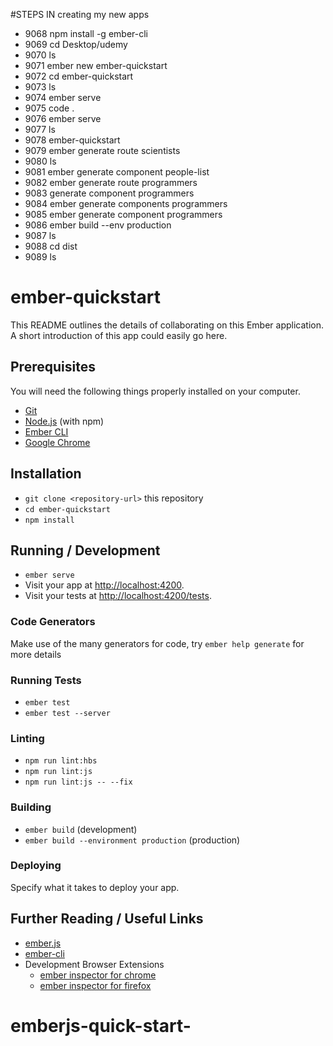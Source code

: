 #STEPS IN creating my new apps 

* 9068  npm install -g ember-cli
* 9069  cd Desktop/udemy
* 9070  ls
* 9071  ember new ember-quickstart
* 9072  cd ember-quickstart
* 9073  ls
* 9074  ember serve
* 9075  code . 
* 9076  ember serve
* 9077  ls
* 9078  ember-quickstart 
* 9079  ember generate route scientists
* 9080  ls
* 9081  ember generate component people-list
* 9082  ember generate route programmers
* 9083  generate component programmers
* 9084  ember generate components programmers 
* 9085  ember generate component programmers 
* 9086  ember build --env production
* 9087  ls
* 9088  cd dist
* 9089  ls


# ember-quickstart

This README outlines the details of collaborating on this Ember application.
A short introduction of this app could easily go here.

## Prerequisites

You will need the following things properly installed on your computer.

* [Git](https://git-scm.com/)
* [Node.js](https://nodejs.org/) (with npm)
* [Ember CLI](https://ember-cli.com/)
* [Google Chrome](https://google.com/chrome/)

## Installation

* `git clone <repository-url>` this repository
* `cd ember-quickstart`
* `npm install`

## Running / Development

* `ember serve`
* Visit your app at [http://localhost:4200](http://localhost:4200).
* Visit your tests at [http://localhost:4200/tests](http://localhost:4200/tests).

### Code Generators

Make use of the many generators for code, try `ember help generate` for more details

### Running Tests

* `ember test`
* `ember test --server`

### Linting

* `npm run lint:hbs`
* `npm run lint:js`
* `npm run lint:js -- --fix`

### Building

* `ember build` (development)
* `ember build --environment production` (production)

### Deploying

Specify what it takes to deploy your app.

## Further Reading / Useful Links

* [ember.js](https://emberjs.com/)
* [ember-cli](https://ember-cli.com/)
* Development Browser Extensions
  * [ember inspector for chrome](https://chrome.google.com/webstore/detail/ember-inspector/bmdblncegkenkacieihfhpjfppoconhi)
  * [ember inspector for firefox](https://addons.mozilla.org/en-US/firefox/addon/ember-inspector/)
# emberjs-quick-start-
